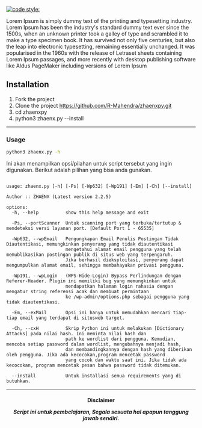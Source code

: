[![code style:](https://img.shields.io/badge/Author-zhaenx-blue?logo=python&logoColor=ffff00)](https://github.com/prettier/prettier)

Lorem Ipsum is simply dummy text of the printing and typesetting industry. Lorem Ipsum has been the industry's standard dummy text ever since the 1500s, when an unknown printer took a galley of type and scrambled it to make a type specimen book. It has survived not only five centuries, but also the leap into electronic typesetting, remaining essentially unchanged. It was popularised in the 1960s with the release of Letraset sheets containing Lorem Ipsum passages, and more recently with desktop publishing software like Aldus PageMaker including versions of Lorem Ipsum


## Installation

1. Fork the project
2. Clone the project https://github.com/R-Mahendra/zhaenxpy.git
3. cd zhaenxpy
4. python3 zhaenx.py --install

---

### Usage

```sh
python3 zhaenx.py -h
```

Ini akan menampilkan opsi/pilahan untuk script tersebut yang ingin digunakan. Berikut adalah pilihan yang bisa anda gunakan.


```console

usage: zhaenx.py [-h] [-Ps] [-Wp632] [-Wp191] [-Em] [-Ch] [--install]

Author :: ZHAENX (Latest version 2.2.5)

options:
  -h, --help          show this help message and exit

  -Ps, --portScanner  Untuk scanning port yang terbuka/tertutup & mendeteksi versi layanan port. [Default Port 1 - 65535]

  -Wp632, --wpEmail   Pengungkapan Email Penulis Postingan Tidak Diautentikasi, memungkinkan penyerang yang tidak diautentikasi
                      mengetahui alamat email pengguna yang telah memublikasikan postingan publik di situs web yang terpengaruh.
                      Jika berhasil dieksploitasi, penyerang dapat mengumpulkan alamat email, sehingga membahayakan privasi pengguna.

  -Wp191, --wpLogin   (WPS-Hide-Login) Bypass Perlindungan dengan Referer-Header. Plugin ini memiliki bug yang memungkinkan untuk
                      mendapatkan halaman login rahasia dengan mengatur string referensi acak dan membuat permintaan
                      ke /wp-admin/options.php sebagai pengguna yang tidak diautentikasi.

  -Em, --exMail       Opsi ini hanya untuk memudahkan mencari tiap-tiap email yang terdapat di situsweb target.

  -Ch, --cxH          Skrip Python ini untuk melakukan [Dictionary Attacks] pada nilai hash. Ini meminta nilai hash dan
                      path ke wordlist dari pengguna. Kemudian, mencoba setiap password dalam wordlist, mengubahnya menjadi hash,
                      dan membandingkannya dengan hash yang diberikan oleh pengguna. Jika ada kecocokan,program mencetak password
                      yang cocok dan waktu saat ini. Jika tidak ada kecocokan, program mencetak pesan bahwa password tidak ditemukan.

  --install           Untuk installasi semua requirements yang di butuhkan.

```

---
<h4 align="center">
  Disclaimer
  <p><i>Script ini untuk pembelajaran, Segala sesuata hal apapun tanggung jawab sendiri.</i></p>
</h4>


